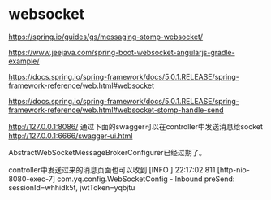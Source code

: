 # websocket
https://spring.io/guides/gs/messaging-stomp-websocket/

https://www.jeejava.com/spring-boot-websocket-angularjs-gradle-example/

https://docs.spring.io/spring-framework/docs/5.0.1.RELEASE/spring-framework-reference/web.html#websocket

https://docs.spring.io/spring-framework/docs/5.0.1.RELEASE/spring-framework-reference/web.html#websocket-stomp-handle-send

http://127.0.0.1:8086/
通过下面的swagger可以在controller中发送消息给socket
http://127.0.0.1:6666/swagger-ui.html


AbstractWebSocketMessageBrokerConfigurer已经过期了。

controller中发送过来的消息页面也可以收到
[INFO ] 22:17:02.811 [http-nio-8080-exec-7] com.yq.config.WebSocketConfig - Inbound preSend: sessionId=whhidk5t, jwtToken=yqbjtu